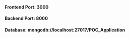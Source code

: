 #### Frontend Port: 3000
#### Backend Port: 8000
#### Database: mongodb://localhost:27017/POC_Application

